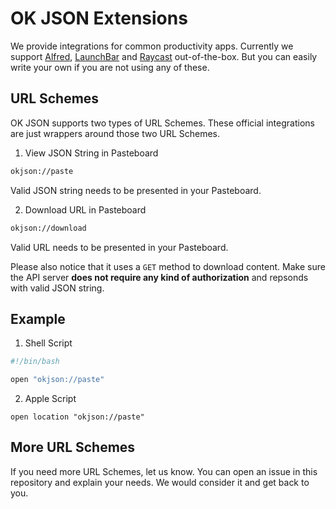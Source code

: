 # OK JSON Extensions

We provide integrations for common productivity apps. Currently we support [Alfred](https://www.alfredapp.com/), [LaunchBar](https://obdev.at/products/launchbar/index.html) and [Raycast](https://www.raycast.com/) out-of-the-box. But you can easily write your own if you are not using any of these.

## URL Schemes
OK JSON supports two types of URL Schemes. These official integrations are just wrappers around those two URL Schemes.

1. View JSON String in Pasteboard

```sh
okjson://paste
```

Valid JSON string needs to be presented in your Pasteboard.

2. Download URL in Pasteboard

```sh
okjson://download
```

Valid URL needs to be presented in your Pasteboard.

Please also notice that it uses a `GET` method to download content. Make sure the API server **does not require any kind of authorization** and repsonds with valid JSON string.

## Example

1. Shell Script
```sh
#!/bin/bash

open "okjson://paste"
```

2. Apple Script
```applescript
open location "okjson://paste"
```


## More URL Schemes
If you need more URL Schemes, let us know. You can open an issue in this repository and explain your needs. We would consider it and get back to you.
